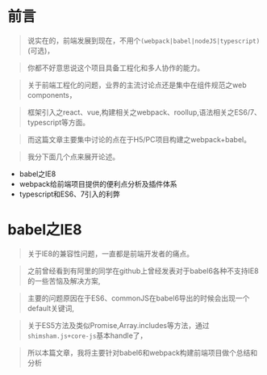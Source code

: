 # 前言

> 说实在的，前端发展到现在，不用个```(webpack|babel|nodeJS|typescript)```(可选)，

> 你都不好意思说这个项目具备工程化和多人协作的能力。

> 关于前端工程化的问题，业界的主流讨论点还是集中在组件规范之web components，

> 框架引入之react、vue,构建相关之webpack、roollup,语法相关之ES6/7、typescript等方面。

> 而这篇文章主要集中讨论的点在于H5/PC项目构建之webpack+babel。

> 我分下面几个点来展开论述。

- babel之IE8
- webpack给前端项目提供的便利点分析及插件体系
- typescript和ES6、7引入的利弊


# babel之IE8

> 关于IE8的兼容性问题，一直都是前端开发者的痛点。

> 之前曾经看到有阿里的同学在github上曾经发表对于babel6各种不支持IE8的一些苦恼及解决方案,

> 主要的问题原因在于ES6、commonJS在babel6导出的时候会出现一个default关键词,

> 关于ES5方法及类似Promise,Array.includes等方法，通过```shimsham.js+core-js```基本handle了，

> 所以本篇文章，我将主要针对babel6和webpack构建前端项目做个总结和分析